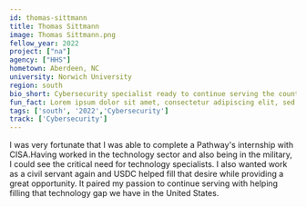 ```yaml
---
id: thomas-sittmann
title: Thomas Sittmann
image: Thomas Sittmann.png
fellow_year: 2022
project: ["na"]
agency: ["HHS"]
hometown: Aberdeen, NC
university: Norwich University
region: south
bio_short: Cybersecurity specialist ready to continue serving the country with his technology skills. 
fun_fact: Lorem ipsum dolor sit amet, consectetur adipiscing elit, sed do eiusmod tempor incididunt ut labore et dolore magna aliqua. Ut quis nostrud laboris. nisi ut aliquip ex ea commodo consequat.
tags: ['south', '2022','Cybersecurity']
track: ['Cybersecurity']
---
```


I was very fortunate that I was able to complete a Pathway's internship with CISA.Having worked in the technology sector and also being in the military, I could see the critical need for technology specialists.  I also wanted work as a civil servant again and USDC helped fill that desire while providing a great opportunity.  It paired my passion to continue serving with helping filling that technology gap we have in the United States.    